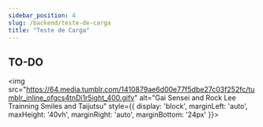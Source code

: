 ```yaml
---
sidebar_position: 4
slug: /backend/teste-de-carga
title: "Teste de Carga"
---
```


## TO-DO

<img src="https://64.media.tumblr.com/1410879ae6d00e77f5dbe27c03f252fc/tumblr_inline_ofgcs4tnDi1r5ight_400.gifv" alt="Gai Sensei and Rock Lee Trainning Smiles and Taijutsu"
style={{ display: 'block', marginLeft: 'auto', maxHeight: '40vh', marginRight: 'auto', marginBottom: '24px' }}></img>
<br />
